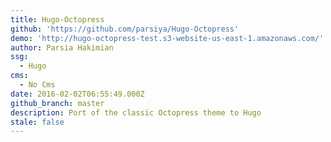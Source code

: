 ```yaml
---
title: Hugo-Octopress
github: 'https://github.com/parsiya/Hugo-Octopress'
demo: 'http://hugo-octopress-test.s3-website-us-east-1.amazonaws.com/'
author: Parsia Hakimian
ssg:
  - Hugo
cms:
  - No Cms
date: 2016-02-02T06:55:49.000Z
github_branch: master
description: Port of the classic Octopress theme to Hugo
stale: false
---
```

